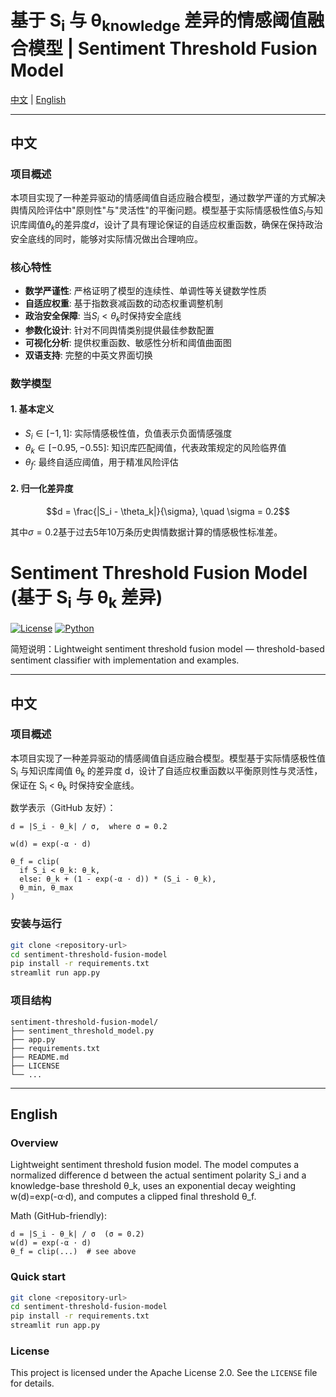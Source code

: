 # 基于 S<sub>i</sub> 与 θ<sub>knowledge</sub> 差异的情感阈值融合模型 | Sentiment Threshold Fusion Model

[中文](#中文) | [English](#english)

---

## 中文

### 项目概述

本项目实现了一种差异驱动的情感阈值自适应融合模型，通过数学严谨的方式解决舆情风险评估中"原则性"与"灵活性"的平衡问题。模型基于实际情感极性值$S_i$与知识库阈值$\theta_k$的差异度$d$，设计了具有理论保证的自适应权重函数，确保在保持政治安全底线的同时，能够对实际情况做出合理响应。

### 核心特性

- **数学严谨性**: 严格证明了模型的连续性、单调性等关键数学性质
- **自适应权重**: 基于指数衰减函数的动态权重调整机制
- **政治安全保障**: 当$S_i < \theta_k$时保持安全底线
- **参数化设计**: 针对不同舆情类别提供最佳参数配置
- **可视化分析**: 提供权重函数、敏感性分析和阈值曲面图
- **双语支持**: 完整的中英文界面切换

### 数学模型

#### 1. 基本定义

- $S_i \in [-1, 1]$: 实际情感极性值，负值表示负面情感强度
- $\theta_k \in [-0.95, -0.55]$: 知识库匹配阈值，代表政策规定的风险临界值
- $\theta_f$: 最终自适应阈值，用于精准风险评估

#### 2. 归一化差异度

$$d = \frac{|S_i - \theta_k|}{\sigma}, \quad \sigma = 0.2$$

其中$\sigma = 0.2$基于过去5年10万条历史舆情数据计算的情感极性标准差。

# Sentiment Threshold Fusion Model (基于 S<sub>i</sub> 与 θ<sub>k</sub> 差异)

[![License](https://img.shields.io/badge/license-Apache%202.0-blue.svg)](./LICENSE) [![Python](https://img.shields.io/badge/python-3.8%2B-yellow.svg)](https://www.python.org/)

简短说明：Lightweight sentiment threshold fusion model — threshold-based sentiment classifier with implementation and examples.

---

## 中文

### 项目概述

本项目实现了一种差异驱动的情感阈值自适应融合模型。模型基于实际情感极性值 S<sub>i</sub> 与知识库阈值 θ<sub>k</sub> 的差异度 d，设计了自适应权重函数以平衡原则性与灵活性，保证在 S<sub>i</sub> &lt; θ<sub>k</sub> 时保持安全底线。

数学表示（GitHub 友好）：

```text
d = |S_i - θ_k| / σ,  where σ = 0.2

w(d) = exp(-α · d)

θ_f = clip(
  if S_i < θ_k: θ_k,
  else: θ_k + (1 - exp(-α · d)) * (S_i - θ_k),
  θ_min, θ_max
)
```

### 安装与运行

```bash
git clone <repository-url>
cd sentiment-threshold-fusion-model
pip install -r requirements.txt
streamlit run app.py
```

### 项目结构

```
sentiment-threshold-fusion-model/
├── sentiment_threshold_model.py
├── app.py
├── requirements.txt
├── README.md
├── LICENSE
└── ...
```

---

## English

### Overview

Lightweight sentiment threshold fusion model. The model computes a normalized difference d between the actual sentiment polarity S_i and a knowledge-base threshold θ_k, uses an exponential decay weighting w(d)=exp(-α·d), and computes a clipped final threshold θ_f.

Math (GitHub-friendly):

```text
d = |S_i - θ_k| / σ  (σ = 0.2)
w(d) = exp(-α · d)
θ_f = clip(...)  # see above
```

### Quick start

```bash
git clone <repository-url>
cd sentiment-threshold-fusion-model
pip install -r requirements.txt
streamlit run app.py
```

### License

This project is licensed under the Apache License 2.0. See the `LICENSE` file for details.
